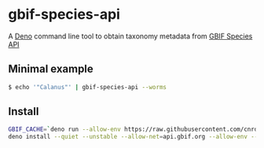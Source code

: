 # gbif-species-api

A [Deno](https://deno.land) command line tool to obtain taxonomy metadata from
[GBIF Species API](https://www.gbif.org/developer/species)

## Minimal example

```sh
$ echo '"Calanus"' | gbif-species-api --worms
```

## Install

```sh
GBIF_CACHE=`deno run --allow-env https://raw.githubusercontent.com/cnrdh/gbif_api/main/cachedir.js`
deno install --quiet --unstable --allow-net=api.gbif.org --allow-env --allow-read="$GBIF_CACHE" --allow-write="$GBIF_CACHE" https://raw.githubusercontent.com/cnrdh/gbif_api/main/gbif-species-api.js
```
